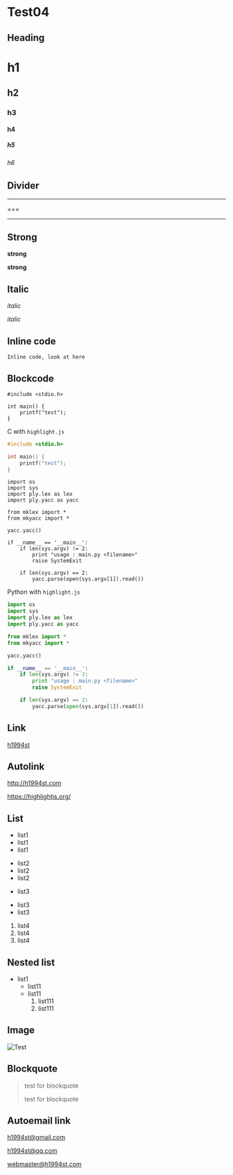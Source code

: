 # Test04

## Heading

# h1
## h2
### h3
#### h4
##### h5
###### h6

## Divider

---

===

***

## Strong

__strong__

**strong**

## Italic

_italic_

*italic*

## Inline code

`Inline code, look at here`

## Blockcode

```nohighlight
#include <stdio.h>

int main() {
    printf("test");
}
```

C with `highlight.js`

```c
#include <stdio.h>

int main() {
    printf("test");
}
```

```nohighlight
import os
import sys
import ply.lex as lex
import ply.yacc as yacc

from mklex import *
from mkyacc import *

yacc.yacc()

if __name__ == '__main__':
    if len(sys.argv) != 2:
        print "usage : main.py <filename>"
        raise SystemExit 

    if len(sys.argv) == 2:
        yacc.parse(open(sys.argv[1]).read())
```

Python with `highlight.js`

```python
import os
import sys
import ply.lex as lex
import ply.yacc as yacc

from mklex import *
from mkyacc import *

yacc.yacc()

if __name__ == '__main__':
    if len(sys.argv) != 2:
        print "usage : main.py <filename>"
        raise SystemExit 

    if len(sys.argv) == 2:
        yacc.parse(open(sys.argv[1]).read())
```

## Link

[h1994st](http://h1994st.com)

## Autolink

<http://h1994st.com>

<https://highlightjs.org/>

## List

* list1
* list1
* list1

- list2
- list2
- list2

* list3
- list3
- list3

1. list4
2. list4
5. list4

## Nested list

* list1
	* list11
	* list11
		1. list111
		2. list111

## Image

![Test](http://a1.att.hudong.com/24/64/01300001178110130097643491565.jpg)

## Blockquote

> test for blockquote
>
> test for blockquote

## Autoemail link

<h1994st@gmail.com>

<h1994st@qq.com>

<webmaster@h1994st.com>



